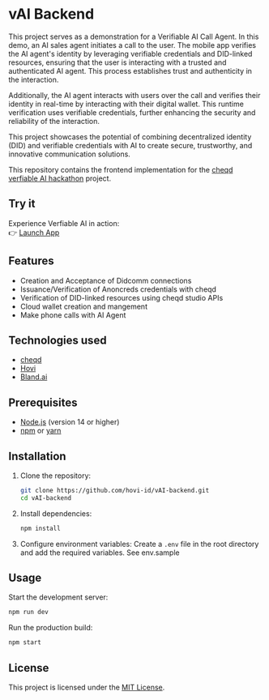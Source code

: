# vAI Backend

This project serves as a demonstration for a Verifiable AI Call Agent. In this demo, an AI sales agent initiates a call to the user. The mobile app verifies the AI agent's identity by leveraging verifiable credentials and DID-linked resources, ensuring that the user is interacting with a trusted and authenticated AI agent. This process establishes trust and authenticity in the interaction.

Additionally, the AI agent interacts with users over the call and verifies their identity in real-time by interacting with their digital wallet. This runtime verification uses verifiable credentials, further enhancing the security and reliability of the interaction.

This project showcases the potential of combining decentralized identity (DID) and verifiable credentials with AI to create secure, trustworthy, and innovative communication solutions.

This repository contains the frontend implementation for the [cheqd verfiable AI hackathon](https://dorahacks.io/hackathon/cheqd-verifiable-ai/) project.

## Try it
Experience Verfiable AI in action:  
👉 [Launch App](https://vai-hackathon-app.hovi.id)

## Features

- Creation and Acceptance of Didcomm connections
- Issuance/Verification of Anoncreds credentials with cheqd 
- Verification of DID-linked resources using cheqd studio APIs
- Cloud wallet creation and mangement
- Make phone calls with AI Agent


## Technologies used

- [cheqd](https://cheqd.io)
- [Hovi](https://studio.hovi.id)
- [Bland.ai](https://bland.ai)

## Prerequisites

- [Node.js](https://nodejs.org/) (version 14 or higher)
- [npm](https://www.npmjs.com/) or [yarn](https://yarnpkg.com/)

## Installation

1. Clone the repository:
    ```bash
    git clone https://github.com/hovi-id/vAI-backend.git
    cd vAI-backend
    ```

2. Install dependencies:
    ```bash
    npm install
    ```

3. Configure environment variables:
    Create a `.env` file in the root directory and add the required variables. See env.sample

## Usage

Start the development server:
```bash
npm run dev
```

Run the production build:
```bash
npm start
```

## License

This project is licensed under the [MIT License](LICENSE).